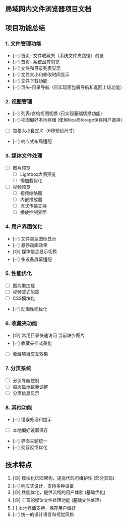 ##  局域网内文件浏览器项目文档
## 项目功能总结

### 1. 文件管理功能
- [✅] 首页- 文件收藏夹（系统文件夹路径）浏览  
- [✅] 首页- 系统盘符浏览
- [✅] 文件和目录列表显示
- [✅] 文件大小和修改时间显示
- [✅] 文件下载功能
- [✅] 页头-目录导航（已实现面包屑导航和返回上级功能）

### 2. 视图管理
- [✅] 列表/宫格视图切换 (已实现基础切换功能)
- [✅] 视图偏好本地存储 (使用localStorage保存用户选择)
- [ ] 宫格大小自定义（6种预设尺寸）
- [✅] 响应式布局适配

### 3. 媒体文件处理
- [ ] 图片预览
  - [ ] Lightbox大图预览
  - [ ] 懒加载优化
- [ ] 视频预览
  - [ ] 视频缩略图
  - [ ] 内嵌播放器
  - [ ] 流式传输支持
  - [ ] 播放控制界面

### 4. 用户界面优化
- [✅] 文件类型图标显示
- [✅] 悬停动画效果
- [🟡] 媒体信息显示切换
- [✅] 多设备屏幕适配

### 5. 性能优化
- [ ] 图片懒加载
- [ ] 视频流式加载
- [ ] CSS模块化
- [✅] 动画性能优化

### 6. 收藏夹功能
- [🟡] 常用目录快速访问 当前缺少图片
- [✅] 收藏夹样式美化
- [ ] 收藏项目交互效果

### 7. 分页系统
- [ ] 分页导航控制
- [ ] 每页显示数量调整
- [ ] 分页信息显示

### 8. 其他功能
- [✅] 错误处理和提示
- [ ] 本地偏好设置保存
- [✅] 界面主题统一
- [✅] 交互反馈优化

## 技术特点
1. [🟡] 模块化CSS架构，提高代码可维护性 (部分实现)
2. [✅] 响应式设计，支持多种设备
3. [🟡] 性能优化，提供流畅的用户体验 (基础优化)
4. [🟡] 丰富的媒体文件处理功能 (基础文件处理)
5. [ ] 本地存储支持，保存用户偏好
6. [✅] 统一的设计语言和视觉风格